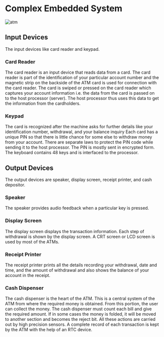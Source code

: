 # Complex Embedded System

![atm](https://user-images.githubusercontent.com/81153072/154562096-39bce622-1e80-4412-b3e8-4b2a72930fd2.png)

## Input Devices
The input devices like card reader and keypad.

### Card Reader
The card reader is an input device that reads data from a card. The card reader is part of the identification of your particular account number and the magnetic strip on the backside of the ATM card is used for connection with the card reader. The card is swiped or pressed on the card reader which captures your account information i.e. the data from the card is passed on to the host processor (server). The host processor thus uses this data to get the information from the cardholders.

### Keypad
The card is recognized after the machine asks for further details like your identification number, withdrawal, and your balance inquiry Each card has a unique PIN so that there is little chance for some else to withdraw money from your account. There are separate laws to protect the PIN code while sending it to the host processor. The PIN is mostly sent in encrypted form. The keyboard contains 48 keys and is interfaced to the processor.

## Output Devices
The output devices are speaker, display screen, receipt printer, and cash depositor.

### Speaker
The speaker provides audio feedback when a particular key is pressed.

### Display Screen
The display screen displays the transaction information. Each step of withdrawal is shown by the display screen. A CRT screen or LCD screen is used by most of the ATMs.

### Receipt Printer
The receipt printer prints all the details recording your withdrawal, date and time, and the amount of withdrawal and also shows the balance of your account in the receipt.

### Cash Dispenser
The cash dispenser is the heart of the ATM. This is a central system of the ATM from where the required money is obtained. From this portion, the user can collect the money. The cash dispenser must count each bill and give the required amount. If in some cases the money is folded, it will be moved to another section and becomes the reject bit. All these actions are carried out by high precision sensors. A complete record of each transaction is kept by the ATM with the help of an RTC device.

